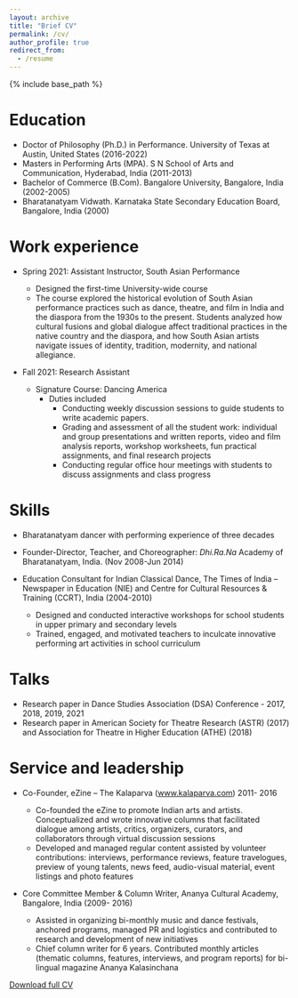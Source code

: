 ```yaml
---
layout: archive
title: "Brief CV"
permalink: /cv/
author_profile: true
redirect_from:
  - /resume
---
```


{% include base_path %}

Education
======
* Doctor of Philosophy (Ph.D.) in Performance. University of Texas at Austin, United States  (2016-2022)
* Masters in Performing Arts (MPA). S N School of Arts and Communication, Hyderabad, India (2011-2013)
* Bachelor of Commerce (B.Com). Bangalore University, Bangalore, India (2002-2005)
* Bharatanatyam Vidwath. Karnataka State Secondary Education Board, Bangalore, India (2000)

Work experience
======
* Spring 2021: Assistant Instructor, South Asian Performance
  * Designed the first-time University-wide course
  * The course explored the historical evolution of South Asian performance practices such as dance, theatre, and film in India and the diaspora from the 1930s to the present. Students analyzed how cultural fusions and global dialogue affect traditional practices in the native country and the diaspora, and how South Asian artists navigate issues of identity, tradition, modernity, and national allegiance.
  

* Fall 2021: Research Assistant
  * Signature Course: Dancing America
    * Duties included
      * Conducting weekly discussion sessions to guide students to write academic papers.
      * Grading and assessment of all the student work: individual and group presentations and written reports, video and film analysis reports, workshop worksheets, fun practical assignments, and final research projects
      * Conducting regular office hour meetings with students to discuss assignments and class progress
  
Skills
======
* Bharatanatyam dancer with performing experience of three decades
* Founder-Director, Teacher, and Choreographer: _Dhi.Ra.Na_ Academy of Bharatanatyam, India. (Nov 2008-Jun 2014)
* Education Consultant for Indian Classical Dance, The Times of India – Newspaper in Education (NIE) and Centre for Cultural Resources & Training (CCRT), India (2004-2010)

  * Designed and conducted interactive workshops for school students in upper primary and secondary levels
  * Trained, engaged, and motivated teachers to inculcate innovative performing art activities in school curriculum
    
Talks
======
* Research paper in Dance Studies Association (DSA) Conference - 2017, 2018, 2019, 2021
* Research paper in American Society for Theatre Research (ASTR) (2017) and Association for Theatre in Higher Education (ATHE) (2018)

  
Service and leadership
======
* Co-Founder, eZine – The Kalaparva (www.kalaparva.com) 2011- 2016
  * Co-founded the eZine to promote Indian arts and artists. Conceptualized and wrote innovative columns that facilitated dialogue among artists, critics, organizers, curators, and collaborators through virtual discussion sessions 
  * Developed and managed regular content assisted by volunteer contributions: interviews, performance reviews, feature travelogues, preview of young talents, news feed, audio-visual material, event listings and photo features

* Core Committee Member & Column Writer, Ananya Cultural Academy, Bangalore, India (2009- 2016) 
  * Assisted in organizing bi-monthly music and dance festivals, anchored programs, managed PR and logistics and contributed to research and development of new initiatives
  * Chief column writer for 6 years. Contributed monthly articles (thematic columns, features, interviews, and program reports) for bi-lingual magazine Ananya Kalasinchana 

[Download full CV](https://priyavraman.github.io/files/Raman_Priva_CV_October_2022.pdf)
